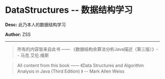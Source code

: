 # DataStructures -- 数据结构学习

**Desc:** 此乃本人的数据结构学习

**Author:** ZSS

---

> 所有的内容皆来自此书 —— 《数据结构余算法分析Java描述（第三版）》-- 马克.艾伦.维斯

> All content from this book —— 《Data Structures and Algorithm Analysis in Java (Third Edition) 》 -- Mark Allen Weiss
